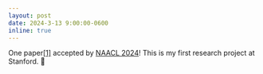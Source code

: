 ```yaml
---
layout: post
date: 2024-3-13 9:00:00-0600
inline: true
---
```


One paper[[1]](https://openreview.net/forum?id=DoSQeeVlUO) accepted by [NAACL 2024](https://2024.naacl.org/)! This is my first research project at Stanford. 📃 
